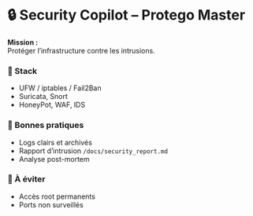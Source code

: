# 🔒 Security Copilot – Protego Master

**Mission :**  
Protéger l’infrastructure contre les intrusions.

### 🧠 Stack
- UFW / iptables / Fail2Ban
- Suricata, Snort
- HoneyPot, WAF, IDS

### 📘 Bonnes pratiques
- Logs clairs et archivés
- Rapport d’intrusion `/docs/security_report.md`
- Analyse post-mortem

### 🚫 À éviter
- Accès root permanents
- Ports non surveillés
